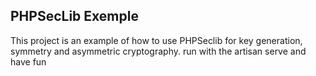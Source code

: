 ## PHPSecLib Exemple
This project is an example of how to use PHPSeclib for key generation, symmetry and asymmetric cryptography.
run with the artisan serve and have fun
